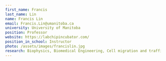 ```yaml
---
first_name: Francis
last_name: Lin
name: Francis Lin
email: Francis.Lin@umanitoba.ca
university: University of Manitoba
position: Professor
website: https://labchipincubator.com/
position_in_school: Instructor
photo: /assets/images/francislin.jpg
research: Biophysics, Biomedical Engineering, Cell migration and trafficking, Immunology
---
```


